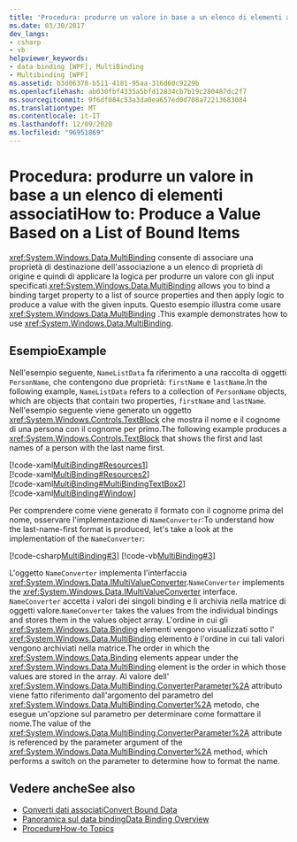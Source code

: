 ```yaml
---
title: 'Procedura: produrre un valore in base a un elenco di elementi associati'
ms.date: 03/30/2017
dev_langs:
- csharp
- vb
helpviewer_keywords:
- data binding [WPF], MultiBinding
- Multibinding [WPF]
ms.assetid: b3d06378-b511-4181-95aa-316d60c9229b
ms.openlocfilehash: ab030fbf4335a5bfd12834cb7b19c280487dc2f7
ms.sourcegitcommit: 9f6df084c53a3da0ea657ed0d708a72213683084
ms.translationtype: MT
ms.contentlocale: it-IT
ms.lasthandoff: 12/09/2020
ms.locfileid: "96951869"
---
```

# <a name="how-to-produce-a-value-based-on-a-list-of-bound-items"></a><span data-ttu-id="7162a-102">Procedura: produrre un valore in base a un elenco di elementi associati</span><span class="sxs-lookup"><span data-stu-id="7162a-102">How to: Produce a Value Based on a List of Bound Items</span></span>
<span data-ttu-id="7162a-103"><xref:System.Windows.Data.MultiBinding> consente di associare una proprietà di destinazione dell'associazione a un elenco di proprietà di origine e quindi di applicare la logica per produrre un valore con gli input specificati.</span><span class="sxs-lookup"><span data-stu-id="7162a-103"><xref:System.Windows.Data.MultiBinding> allows you to bind a binding target property to a list of source properties and then apply logic to produce a value with the given inputs.</span></span> <span data-ttu-id="7162a-104">Questo esempio illustra come usare <xref:System.Windows.Data.MultiBinding> .</span><span class="sxs-lookup"><span data-stu-id="7162a-104">This example demonstrates how to use <xref:System.Windows.Data.MultiBinding>.</span></span>  
  
## <a name="example"></a><span data-ttu-id="7162a-105">Esempio</span><span class="sxs-lookup"><span data-stu-id="7162a-105">Example</span></span>  
 <span data-ttu-id="7162a-106">Nell'esempio seguente, `NameListData` fa riferimento a una raccolta di oggetti `PersonName`, che contengono due proprietà: `firstName` e `lastName`.</span><span class="sxs-lookup"><span data-stu-id="7162a-106">In the following example, `NameListData` refers to a collection of `PersonName` objects, which are objects that contain two properties, `firstName` and `lastName`.</span></span> <span data-ttu-id="7162a-107">Nell'esempio seguente viene generato un oggetto <xref:System.Windows.Controls.TextBlock> che mostra il nome e il cognome di una persona con il cognome per primo.</span><span class="sxs-lookup"><span data-stu-id="7162a-107">The following example produces a <xref:System.Windows.Controls.TextBlock> that shows the first and last names of a person with the last name first.</span></span>  
  
 [!code-xaml[MultiBinding#Resources1](~/samples/snippets/csharp/VS_Snippets_Wpf/MultiBinding/CSharp/Window1.xaml#resources1)]  
[!code-xaml[MultiBinding#Resources2](~/samples/snippets/csharp/VS_Snippets_Wpf/MultiBinding/CSharp/Window1.xaml#resources2)]  
[!code-xaml[MultiBinding#MultiBindingTextBox2](~/samples/snippets/csharp/VS_Snippets_Wpf/MultiBinding/CSharp/Window1.xaml#multibindingtextbox2)]  
[!code-xaml[MultiBinding#Window](~/samples/snippets/csharp/VS_Snippets_Wpf/MultiBinding/CSharp/Window1.xaml#window)]  
  
 <span data-ttu-id="7162a-108">Per comprendere come viene generato il formato con il cognome prima del nome, osservare l'implementazione di `NameConverter`:</span><span class="sxs-lookup"><span data-stu-id="7162a-108">To understand how the last-name-first format is produced, let's take a look at the implementation of the `NameConverter`:</span></span>  
  
 [!code-csharp[MultiBinding#3](~/samples/snippets/csharp/VS_Snippets_Wpf/MultiBinding/CSharp/NameConverter.cs#3)]
 [!code-vb[MultiBinding#3](~/samples/snippets/visualbasic/VS_Snippets_Wpf/MultiBinding/VisualBasic/NameConverter.vb#3)]  
  
 <span data-ttu-id="7162a-109">L'oggetto `NameConverter` implementa l'interfaccia <xref:System.Windows.Data.IMultiValueConverter>.</span><span class="sxs-lookup"><span data-stu-id="7162a-109">`NameConverter` implements the <xref:System.Windows.Data.IMultiValueConverter> interface.</span></span> <span data-ttu-id="7162a-110">`NameConverter` accetta i valori dei singoli binding e li archivia nella matrice di oggetti valore.</span><span class="sxs-lookup"><span data-stu-id="7162a-110">`NameConverter` takes the values from the individual bindings and stores them in the values object array.</span></span> <span data-ttu-id="7162a-111">L'ordine in cui gli <xref:System.Windows.Data.Binding> elementi vengono visualizzati sotto l' <xref:System.Windows.Data.MultiBinding> elemento è l'ordine in cui tali valori vengono archiviati nella matrice.</span><span class="sxs-lookup"><span data-stu-id="7162a-111">The order in which the <xref:System.Windows.Data.Binding> elements appear under the <xref:System.Windows.Data.MultiBinding> element is the order in which those values are stored in the array.</span></span> <span data-ttu-id="7162a-112">Al valore dell' <xref:System.Windows.Data.MultiBinding.ConverterParameter%2A> attributo viene fatto riferimento dall'argomento del parametro del <xref:System.Windows.Data.MultiBinding.Converter%2A> metodo, che esegue un'opzione sul parametro per determinare come formattare il nome.</span><span class="sxs-lookup"><span data-stu-id="7162a-112">The value of the <xref:System.Windows.Data.MultiBinding.ConverterParameter%2A> attribute is referenced by the parameter argument of the <xref:System.Windows.Data.MultiBinding.Converter%2A> method, which performs a switch on the parameter to determine how to format the name.</span></span>  
  
## <a name="see-also"></a><span data-ttu-id="7162a-113">Vedere anche</span><span class="sxs-lookup"><span data-stu-id="7162a-113">See also</span></span>

- [<span data-ttu-id="7162a-114">Converti dati associati</span><span class="sxs-lookup"><span data-stu-id="7162a-114">Convert Bound Data</span></span>](how-to-convert-bound-data.md)
- [<span data-ttu-id="7162a-115">Panoramica sul data binding</span><span class="sxs-lookup"><span data-stu-id="7162a-115">Data Binding Overview</span></span>](/dotnet/desktop-wpf/data/data-binding-overview)
- [<span data-ttu-id="7162a-116">Procedure</span><span class="sxs-lookup"><span data-stu-id="7162a-116">How-to Topics</span></span>](data-binding-how-to-topics.md)
